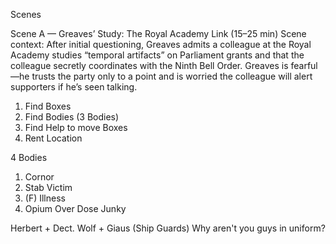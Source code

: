 Scenes

Scene A — Greaves’ Study: The Royal Academy Link (15–25 min)
Scene context: After initial questioning, Greaves admits a colleague at the Royal Academy studies “temporal artifacts” on Parliament grants and that the colleague secretly coordinates with the Ninth Bell Order. Greaves is fearful—he trusts the party only to a point and is worried the colleague will alert supporters if he’s seen talking.


1. Find Boxes
2. Find Bodies (3 Bodies)
3. Find Help to move Boxes
4. Rent Location 

4 Bodies
1. Cornor
2. Stab Victim
3. (F) Illness
4. Opium Over Dose Junky

Herbert + Dect. Wolf + Giaus (Ship Guards)
Why aren't you guys in uniform?





